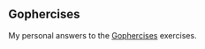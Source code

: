 Gophercises
-----------

My personal answers to the [Gophercises](https://gophercises.com/) exercises.